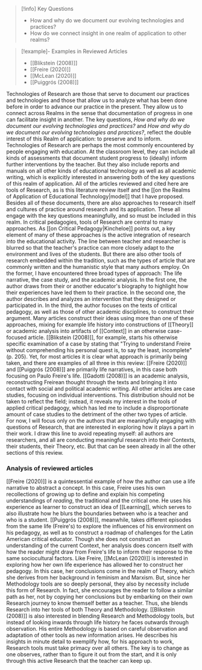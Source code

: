 >[!info] Key Questions
>- How and why do we document our evolving technologies and practices?
>- How do we connect insight in one realm of application to other realms?

>[!example]- Examples in Reviewed Articles
>- [[Blikstein (2008)]]
>- [[Freire (2020)]]
>- [[McLean (2020)]]
>- [[Puiggrós (2008)]]

Technologies of Research are those that serve to document our practices and technologies and those that allow us to analyze what has been done before in order to advance our practice in the present. They allow us to connect across Realms in the sense that documentation of progress in one can facilitate insight in another. The key questions, *How and why do we document our evolving technologies and practices?* and *How and why do we document our evolving technologies and practices?*, reflect the double interest of this Realm of application: to preserve and to inform.
Technologies of Research are perhaps the most commonly encountered by people engaging with education. At the classroom level, they can include all kinds of assessments that document student progress to (ideally) inform further interventions by the teacher. But they also include reports and manuals on all other kinds of educational technology as well as all academic writing, which is explicitly interested in answering both of the key questions of this realm of application. All of the articles reviewed and cited here are tools of Research, as is this literature review itself and the [[on the Realms of Application of Educational Technology|model]] that I have proposed. Besides all of these documents, there are also approaches to research itself and cultures of practice around research and its application. These all engage with the key questions meaningfully, and so must be included in this realm.
In critical pedagogies, tools of Research are central to many approaches. As  [[on Critical Pedagogy|Kincheloe]] points out, a key element of many of these approaches is the active integration of research into the educational activity. The line between teacher and researcher is blurred so that the teacher's practice can more closely adapt to the environment and lives of the students. But there are also other tools of research embedded within the tradition, such as the types of article that are commonly written and the humanistic style that many authors employ. On the former, I have encountered three broad types of approach: The life narrative, the case study, and the academic analysis. In the first one, the author draws from their or another educator's biography to highlight how their experiences have led them to their practice. In the second one, the author describes and analyzes an intervention that they designed or participated in. In the third, the author focuses on the texts of critical pedagogy, as well as those of other academic disciplines, to construct their argument. Many articles construct their ideas using more than one of these approaches, mixing for example life history into constructions of [[Theory]] or academic analysis into artifacts of [[Context]] in an otherwise case-focused article. [[Blikstein (2008)]], for example, starts his otherwise specific examination of a case by stating that "Trying to understand Freire without comprehending his personal quest is, to say the least, incomplete" (p. 205).
Yet, for most articles it is clear what approach is primarily being taken, and there are examples of all three in this review: [[Freire (2020)]] and [[Puiggrós (2008)]] are primarily life narratives, in this case both focusing on Paulo Freire's life. [[Gadotti (2008)]] is an academic analysis, reconstructing Freirean thought through the texts and bringing it into contact with social and political academic writing. All other articles are case studies, focusing on individual interventions. This distribution should not be taken to reflect the field; instead, it reveals my interest in the tools of applied critical pedagogy, which has led me to include a disproportionate amount of case studies to the detriment of the other two types of article.
For now, I will focus only on the authors that are meaningfully engaging with questions of Research, that are interested in exploring how it plays a part in their work. I draw this line to avoid repeating myself: all authors are researchers, and all are conducting meaningful research into their Contexts, their students, their Theory, etc. But that can be seen already in all the other sections of this review.

### Analysis  of reviewed articles
[[Freire (2020)]] is a quintessential example of how the author can use a life narrative to abstract a concept. In this case, Freire uses his own recollections of growing up to define and explain his competing understandings of *reading*, the traditional and the critical one. He uses his experience as learner to construct an idea of [[Learning]], which serves to also illustrate how he blurs the boundaries between who is a teacher and who is a student. [[Puiggrós (2008)]], meanwhile, takes different episodes from the same life (Freire's) to explore the influences of his environment on his pedagogy, as well as to construct a roadmap of challenges for the Latin American critical educator. Though she does not construct an understanding of the current Context, her analysis does concern itself with how the reader might draw from Freire's life to inform their response to the same sociocultural factors.
Like Freire, [[McLean (2020)]] is interested in exploring how her own life experience has allowed her to construct her pedagogy. In this case, her conclusions come in the realm of Theory, which she derives from her background in feminism and Marxism. But, since her Methodology tools are so deeply personal, they also by necessity include this form of Research. In fact, she encourages the reader to follow a similar path as her, not by copying her conclusions but by embarking on their own Research journey to know themself better as a teacher. Thus, she blends Research into her tools of both Theory and Methodology.
[[Blikstein (2008)]] is also interested in blending Research and Methodology tools, but instead of looking inwards through life history he faces outwards through observation. His entire Methodology is based on careful observation and adaptation of other tools as new information arises. He describes his insights in minute detail to exemplify how, for his approach to work, Research tools must take primacy over all others. The key is to change as one observes, rather than to figure it out from the start, and it is only through this active Research that the teacher can keep up.